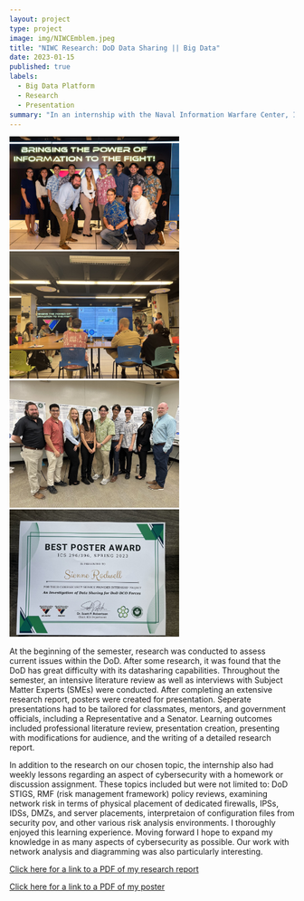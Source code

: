 ```yaml
---
layout: project
type: project
image: img/NIWCEmblem.jpeg
title: "NIWC Research: DoD Data Sharing || Big Data"
date: 2023-01-15
published: true
labels:
  - Big Data Platform
  - Research
  - Presentation
summary: "In an internship with the Naval Information Warfare Center, I conducted a semester of research on the status and future of data sharing across the DoD."
---
```


<div class="text-center p-4">
  <img width="300px" src="../img/groupPicEdCase.jpeg" class="img-thumbnail" >
  <img width="300px" src="../img/mePresenting.jpeg" class="img-thumbnail" >
  <img width="300px" src="../img/groupPicProjectDay.jpeg" class="img-thumbnail" >
   <img width="300px" src="../img/bestPosterAward.jpeg" class="img-thumbnail" >
</div>

At the beginning of the semester, research was conducted to assess current issues within the DoD. After some research, it was found that the DoD has great difficulty with its datasharing capabilities. Throughout the semester, an intensive literature review as well as interviews with Subject Matter Experts (SMEs) were conducted. After completing an extensive research report, posters were created for presentation. Seperate presentations had to be tailored for classmates, mentors, and government officials, including a Representative and a Senator. Learning outcomes included professional literature review, presentation creation, presenting with modifications for audience, and the writing of a detailed research report. 

In addition to the research on our chosen topic, the internship also had weekly lessons regarding an aspect of cybersecurity with a homework or discussion assignment. These topics included but were not limited to: DoD STIGS, RMF (risk management framework) policy reviews, examining network risk in terms of physical placement of dedicated firewalls, IPSs, IDSs, DMZs, and server placements, interpretaion of configuration files from security pov, and other various risk analysis environments. I thoroughly enjoyed this learning experience. Moving forward I hope to expand my knowledge in as many aspects of cybersecurity as possible. Our work with network analysis and diagramming was also particularly interesting. 

[Click here for a link to a PDF of my research report](https://SienneR.github.io/projects/projectStuff/paperPDF.pdf)

[Click here for a link to a PDF of my poster](https://SienneR.github.io/projects/projectStuff/Poster.pdf)
